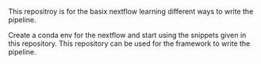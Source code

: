 This repositroy is for the basix nextflow learning different ways to write the pipeline.

Create a conda env for the nextflow and start using the snippets given in this repository.
This repository can be used for the framework to write the pipeline.
